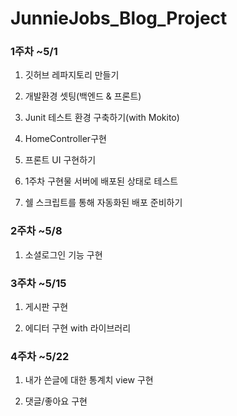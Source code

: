 # JunnieJobs_Blog_Project

### 1주차 ~5/1

1. 깃허브 레파지토리 만들기

2. 개발환경 셋팅(백엔드 & 프론트)

3. Junit 테스트 환경 구축하기(with Mokito)

4. HomeController구현

5. 프론트 UI 구현하기

6. 1주차 구현물 서버에 배포된 상태로 테스트

7. 쉘 스크립트를 통해 자동화된 배포 준비하기


### 2주차 ~5/8

1. 소셜로그인 기능 구현


### 3주차 ~5/15
1. 게시판 구현

2. 에디터 구현 with 라이브러리


### 4주차 ~5/22

1. 내가 쓴글에 대한 통계치 view 구현

2. 댓글/좋아요 구현
